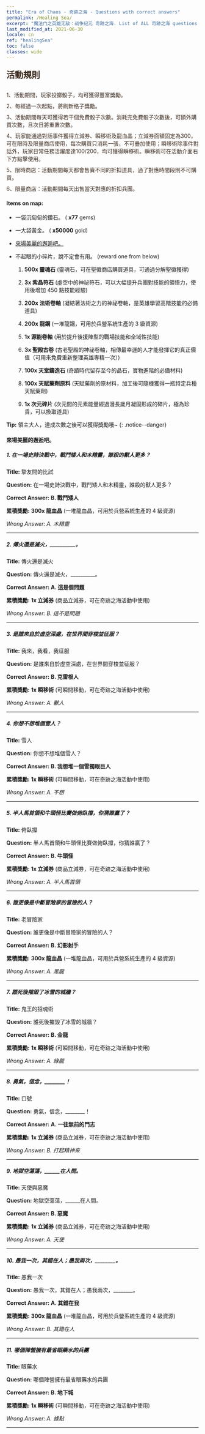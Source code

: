 ```yaml
---
title: "Era of Chaos - 奇跡之海 - Questions with correct answers"
permalink: /Healing Sea/
excerpt: "魔法门之英雄无敌：战争纪元 奇跡之海. List of ALL 奇跡之海 questions with correct answers"
last_modified_at: 2021-06-30
locale: cn
ref: "healingSea"
toc: false
classes: wide
---
```


#### <span style="color: #3c2a1e;font-size:22px">活動規則</span><br/><span style="color: #ffffff;font-size:6px">　</span><br/>
   <span style="color: #3c2a1e">1、活動期間，玩家投擲骰子，均可獲得豐富獎勵。</span><br/><span style="color: #ffffff;font-size:6px">　</span><br/>
   <span style="color: #3c2a1e">2、每經過一次起點，將刷新格子獎勵。</span><br/><span style="color: #ffffff;font-size:6px">　</span><br/>
   <span style="color: #3c2a1e">3、活動期間每天可獲得若干個免費骰子次數。消耗完免費骰子次數後，可額外購買次數，且次日將重置次數。</span><br/><span style="color: #ffffff;font-size:6px">　</span><br/>
   <span style="color: #3c2a1e">4、玩家能通過對話事件獲得立減券、瞬移術及龍血晶；立減券面額固定為300，可在限時及限量商店使用，每次購買只消耗一張，不可疊加使用；瞬移術除事件對話外，玩家日常任務活躍度達100/200，均可獲得瞬移術。瞬移術可在活動介面右下方點擊使用。</span><br/><span style="color: #ffffff;font-size:6px">　</span><br/>
   <span style="color: #3c2a1e">5、限時商店：活動期間每天都會售賣不同的折扣道具，過了對應時間段則不可購買。</span><br/><span style="color: #ffffff;font-size:6px">　</span><br/>
   <span style="color: #3c2a1e">6、限量商店：活動期間每天出售當天對應的折扣兵團。</span><br/>
#### Items on map: 

 -  一袋沉甸甸的鑽石。 ( **x77** gems) 

 -  一大袋黃金。 ( **x50000** gold)

 -  [來場美麗的邂逅吧。](#pop-quiz-time) 

 -  不起眼的小碎片，說不定會有用。 (reward one from below)

    1.  **500x 靈魂石** (靈魂石，可在聖徽商店購買道具，可通過分解聖徽獲得) 

    2.  **3x 紫晶符石** (虛空中的神祕符石，可以大幅提升兵團對技能的領悟力，使用後增加 450 點技能經驗) 

    3.  **200x 法術卷軸** (凝結著法術之力的神祕卷軸，是英雄學習高階技能的必備道具) 

    4.  **200x 龍鋼** (一堆龍鋼，可用於兵營系統生產的 3 級資源) 

    5.  **1x 源能卷軸** (用於提升後援陣型的戰場技能和全域性技能) 

    6.  **3x 聖殿古卷** (古老聖殿的神祕卷軸，相傳最幸運的人才能發揮它的真正價值（可用來免費重新整理英雄專精一次）) 

    7.  **100x 天堂鑄造石** (奇蹟時代留存至今的晶石，寶物進階的必備材料) 

    8.  **100x 天賦藥劑原料** (天賦藥劑的原材料，加工後可隨機獲得一瓶特定兵種天賦藥劑) 

    9.  **1x 次元碎片** (次元間的元素能量經過漫長歲月凝固形成的碎片，極為珍貴，可以換取道具) 

**Tip:** 領主大人，達成次數之後可以獲得獎勵哦~
{: .notice--danger}

#### 來場美麗的邂逅吧。 

##### 1. 在一場史詩決戰中，戰鬥矮人和木精靈，誰殺的獸人更多？ 

   **Title:** 摯友間的比試

   **Question:** 在一場史詩決戰中，戰鬥矮人和木精靈，誰殺的獸人更多？

   **Correct Answer:** **B. 戰鬥矮人** 

   **累積獎勵:**  **300x 龍血晶** (一堆龍血晶，可用於兵營系統生產的 4 級資源)

   *Wrong Answer:* *A. 木精靈* 

---

##### 2. 傳火還是滅火，__________。 

   **Title:** 傳火還是滅火

   **Question:** 傳火還是滅火，__________。

   **Correct Answer:** **A. 這是個問題** 

   **累積獎勵:**  **1x 立減券** (商品立減券，可在奇跡之海活動中使用)

   *Wrong Answer:* *B. 這不是問題* 

---

##### 3. 是誰來自於虛空深處，在世界間穿梭並征服？ 

   **Title:**  我來，我看，我征服

   **Question:** 是誰來自於虛空深處，在世界間穿梭並征服？

   **Correct Answer:** **B. 克雷根人** 

   **累積獎勵:**  **1x 瞬移術** (可瞬間移動，可在奇跡之海活動中使用)

   *Wrong Answer:* *A. 獸人* 

---

##### 4. 你想不想堆個雪人？ 

   **Title:** 雪人

   **Question:** 你想不想堆個雪人？

   **Correct Answer:** **B. 我想堆一個雪獨眼巨人** 

   **累積獎勵:**  **1x 瞬移術** (可瞬間移動，可在奇跡之海活動中使用)

   *Wrong Answer:* *A. 不想* 

---

##### 5. 半人馬首領和牛頭怪比賽做俯臥撐，你猜誰贏了？ 

   **Title:** 俯臥撐

   **Question:** 半人馬首領和牛頭怪比賽做俯臥撐，你猜誰贏了？

   **Correct Answer:** **B. 牛頭怪** 

   **累積獎勵:**  **1x 立減券** (商品立減券，可在奇跡之海活動中使用)

   *Wrong Answer:* *A. 半人馬首領* 

---

##### 6. 誰更像是中斷冒險家的冒險的人？ 

   **Title:** 老冒險家

   **Question:** 誰更像是中斷冒險家的冒險的人？

   **Correct Answer:** **B. 幻影射手** 

   **累積獎勵:**  **300x 龍血晶** (一堆龍血晶，可用於兵營系統生產的 4 級資源)

   *Wrong Answer:* *A. 黑龍* 

---

##### 7. 誰死後摧毀了冰雪的城牆？ 

   **Title:** 鬼王的招魂術

   **Question:** 誰死後摧毀了冰雪的城牆？

   **Correct Answer:** **B. 金龍** 

   **累積獎勵:**  **1x 瞬移術** (可瞬間移動，可在奇跡之海活動中使用)

   *Wrong Answer:* *A. 綠龍* 

---

##### 8. 勇氣，信念，________！ 

   **Title:** 口號

   **Question:** 勇氣，信念，________！

   **Correct Answer:** **A. 一往無前的鬥志** 

   **累積獎勵:**  **1x 立減券** (商品立減券，可在奇跡之海活動中使用)

   *Wrong Answer:* *B. 打起精神來* 

---

##### 9. 地獄空蕩蕩，______在人間。 

   **Title:** 天使與惡魔

   **Question:** 地獄空蕩蕩，______在人間。

   **Correct Answer:** **B. 惡魔** 

   **累積獎勵:**  **1x 立減券** (商品立減券，可在奇跡之海活動中使用)

   *Wrong Answer:* *A. 天使* 

---

##### 10. 愚我一次，其錯在人；愚我兩次，________。 

   **Title:** 愚我一次

   **Question:** 愚我一次，其錯在人；愚我兩次，________。

   **Correct Answer:** **A. 其錯在我** 

   **累積獎勵:**  **300x 龍血晶** (一堆龍血晶，可用於兵營系統生產的 4 級資源)

   *Wrong Answer:* *B. 其錯在人* 

---

##### 11. 哪個陣營擁有最省眼藥水的兵團 

   **Title:**  眼藥水

   **Question:** 哪個陣營擁有最省眼藥水的兵團

   **Correct Answer:** **B. 地下城** 

   **累積獎勵:**  **1x 瞬移術** (可瞬間移動，可在奇跡之海活動中使用)

   *Wrong Answer:* *A. 據點* 

---

